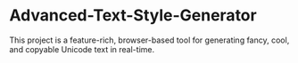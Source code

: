 # Advanced-Text-Style-Generator
This project is a feature-rich, browser-based tool for generating fancy, cool, and copyable Unicode text in real-time.
